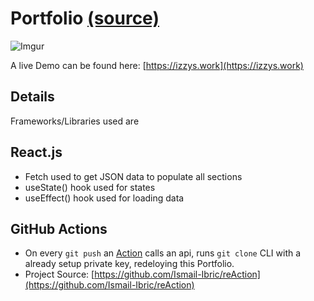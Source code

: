 # Portfolio [(source)](https://github.com/sonnysangha/Resume-Portfolio-Starter-pack)

![Imgur](https://i.imgur.com/qVLyvos.png)

A live Demo can be found here: [https://izzys.work](https://izzys.work)

## Details

Frameworks/Libraries used are

React.js
  -
  - Fetch used to get JSON data to populate all sections
  - useState() hook used for states
  - useEffect() hook used for loading data

GitHub Actions
  -
  - On every `git push` an [Action](https://github.com/Ismail-Ibric/Portfolio/blob/main/.github/workflows/rebuild-on-izzys-work.yml) calls an api, runs `git clone` CLI with a already setup private key, redeloying this Portfolio.
  - Project Source: [https://github.com/Ismail-Ibric/reAction](https://github.com/Ismail-Ibric/reAction)